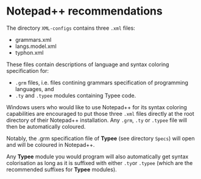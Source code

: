 #  Notepad++ recommendations

The directory `XML-configs` contains three `.xml` files:
- grammars.xml
- langs.model.xml
- typhon.xml

These files contain descriptions of language and syntax coloring specification 
for:
- `.grm` files, i.e. files contining grammars specification of programming 
languages, and
- `.ty` and `.typee` modules containing Typee code.

Windows users who would like to use Notepad++ for its syntax coloring 
capabilities are encouraged to put those three `.xml` files directly at the 
root directory of their Notepad++ installation. Any `.grm`, `.ty` or 
`.typee` file will then be automatically coloured.

Notably, the .grm specification file of __Typee__ (see directory `Specs`) will
open and will be coloured in Notepad++.

Any __Typee__ module you would program will also automatically get syntax 
colorisation as long as it is suffixed with either `.ty`or `.typee` (which are
the recommended suffixes for __Typee__ modules).
